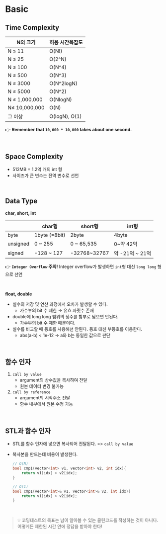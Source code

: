 # Basic

## Time Complexity

| N의 크기      | 허용 시간복잡도 |
| ------------- | --------------- |
| N ≤ 11        | O(N!)           |
| N ≤ 25        | O(2^N)          |
| N ≤ 100       | O(N^4)          |
| N ≤ 500       | O(N^3)          |
| N ≤ 3000      | O(N^2logN)      |
| N ≤ 5000      | O(N^2)          |
| N ≤ 1,000,000 | O(NlogN)        |
| N≤ 10,000,000 | O(N)            |
| 그 이상       | O(logN), O(1)   |

👉 **Remember that `10,000 * 10,000` takes about one second.**

<br/>

## Space Complexity

- 512MB = 1.2억 개의 int 형
- 사이즈가 큰 변수는 전역 변수로 선언

<br/>

## Data Type

**char, short, int**

|          | char형        | short형      | int형           |
| -------- | ------------- | ------------ | --------------- |
| byte     | 1byte (=8bit) | 2byte        | 4byte           |
| unsigned | 0 ~ 255       | 0 ~ 65,535   | 0~약 42억       |
| signed   | -128 ~ 127    | -32768~32767 | 약 -21억 ~ 21억 |

👉 **`Integer Overflow` 주의!** Integer overflow가 발생하면 `int`형 대신 `long long` 형으로 선언

<br/>

**float, double**

- 실수의 저장 및 연산 과정에서 오차가 발생할 수 있다.
  - 가수부의 bit 수 제한 → 유효 자릿수 존재
- double에 long long 범위의 정수를 함부로 담으면 안된다.
  - 가수부의 bit 수 제한 때문이다.
- 실수를 비교할 때 등호를 사용해선 안된다. 등호 대신 부등호를 이용한다.
  - abs(a-b) < 1e-12 → a와 b는 동일한 값으로 판단

<br/>

## 함수 인자

1. `call by value`
   - argument의 상수값을 복사하여 전달
   - 원본 데이터 변경 불가능
2. `call by reference`
   - argument의 시작주소 전달
   - 함수 내부에서 원본 수정 가능

<br/>

## STL과 함수 인자

- STL를 함수 인자에 넣으면 복사되어 전달된다. => `call by value`
- 복사본을 만드는데 비용이 발생한다.

  ```cpp
  // O(N)
  bool cmp1(vector<int> v1, vector<int> v2, int idx){
      return v1[idx] > v2[idx];
  }

  // O(1)
  bool cmp1(vector<int>& v1, vector<int>& v2, int idx){
      return v1[idx] > v2[idx];
  }
  ```

<br/>

> 💡 코딩테스트의 목표는 남이 알아볼 수 있는 클린코드를 작성하는 것이 아니다. 어떻게든 제한된 시간 안에 정답을 받아야 한다!
